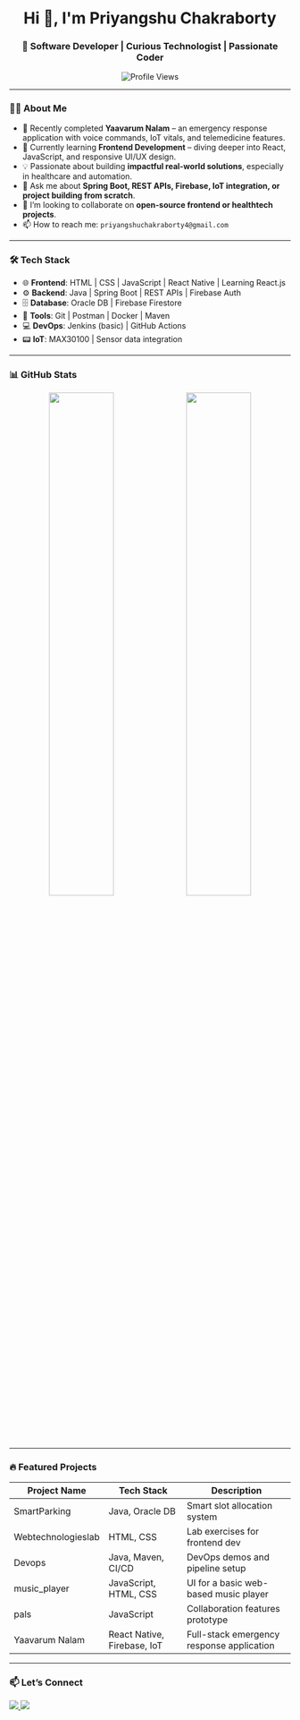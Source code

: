 <!--
**priyangshu-chakraborty/priyangshu-chakraborty** is a ✨ _special_ ✨ repository because its `README.md` (this file) appears on your GitHub profile.
-->

<h1 align="center">Hi 👋, I'm Priyangshu Chakraborty</h1>
<h3 align="center">🚀 Software Developer | Curious Technologist | Passionate Coder</h3>

<p align="center">
  <img src="https://komarev.com/ghpvc/?username=priyangshu-chakraborty&label=Profile%20views&color=0e75b6&style=flat" alt="Profile Views" />
</p>

---

### 👨‍💻 About Me

- 🔭 Recently completed **Yaavarum Nalam** – an emergency response application with voice commands, IoT vitals, and telemedicine features.
- 🌱 Currently learning **Frontend Development** – diving deeper into React, JavaScript, and responsive UI/UX design.
- 💡 Passionate about building **impactful real-world solutions**, especially in healthcare and automation.
- 💬 Ask me about **Spring Boot, REST APIs, Firebase, IoT integration, or project building from scratch**.
- 🤝 I’m looking to collaborate on **open-source frontend or healthtech projects**.
- 📫 How to reach me: `priyangshuchakraborty4@gmail.com`

---

### 🛠️ Tech Stack

- 🌐 **Frontend**: HTML | CSS | JavaScript | React Native | Learning React.js  
- ⚙️ **Backend**: Java | Spring Boot | REST APIs | Firebase Auth  
- 🗄️ **Database**: Oracle DB | Firebase Firestore  
- 🔧 **Tools**: Git | Postman | Docker | Maven  
- 💻 **DevOps**: Jenkins (basic) | GitHub Actions  
- 📟 **IoT**: MAX30100 | Sensor data integration  

---

### 📊 GitHub Stats

<p align="center">
  <img src="https://github-readme-stats.vercel.app/api?username=priyangshu-chakraborty&show_icons=true&theme=radical" width="48%" />
  <img src="https://github-readme-streak-stats.herokuapp.com/?user=priyangshu-chakraborty&theme=radical" width="48%" />
</p>

---

### 🔥 Featured Projects

| Project Name        | Tech Stack                  | Description                                   |
|---------------------|-----------------------------|-----------------------------------------------|
| SmartParking        | Java, Oracle DB             | Smart slot allocation system                  |
| Webtechnologieslab  | HTML, CSS                   | Lab exercises for frontend dev                |
| Devops              | Java, Maven, CI/CD          | DevOps demos and pipeline setup               |
| music_player        | JavaScript, HTML, CSS       | UI for a basic web-based music player         |
| pals                | JavaScript                  | Collaboration features prototype              |
| Yaavarum Nalam      | React Native, Firebase, IoT | Full-stack emergency response application     |

---

### 📫 Let’s Connect

<p align="left">
  <a href="https://www.linkedin.com/in/priyangshu-chakraborty-a52686244" target="_blank">
    <img src="https://img.shields.io/badge/LinkedIn-blue?style=for-the-badge&logo=linkedin&logoColor=white"/>
  </a>
  <a href="mailto:priyangshuchakraborty4@gmail.com" target="_blank">
    <img src="https://img.shields.io/badge/Gmail-D14836?style=for-the-badge&logo=gmail&logoColor=white"/>
  </a>
</p>
